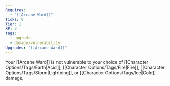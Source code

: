 ```yaml
---
Requires:
  - "[[Arcane Ward]]"
Ticks: 0
Tier: 1
XP: 3
tags:
  - upgrade
  - damage/vulnerability
Upgrades: "[[Arcane Ward]]"
---
```

Your [[Arcane Ward]] is not vulnerable to your choice of [[Character Options/Tags/Earth|Acid]], [[Character Options/Tags/Fire|Fire]], [[Character Options/Tags/Storm|Lightning]], or [[Character Options/Tags/Ice|Cold]] damage.